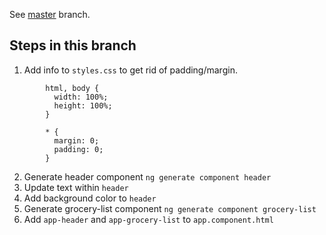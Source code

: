 See [master](https://github.com/dstanich/intro-to-angular-presentation) branch.

## Steps in this branch
1.  Add info to `styles.css` to get rid of padding/margin.
```
        html, body {
          width: 100%;
          height: 100%;
        }

        * {
          margin: 0;
          padding: 0;
        }
```

2.  Generate header component `ng generate component header`
3.  Update text within `header`
4.  Add background color to `header`
5.  Generate grocery-list component `ng generate component grocery-list`
6.  Add `app-header` and `app-grocery-list` to `app.component.html`